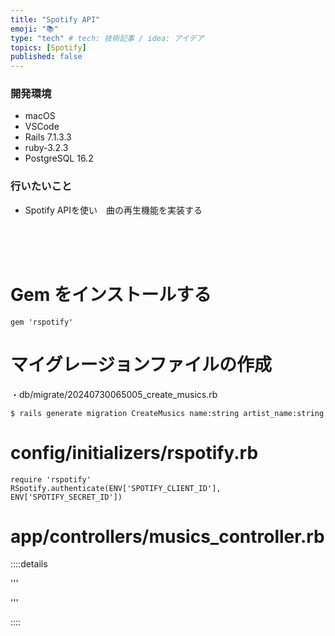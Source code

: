 ```yaml
---
title: "Spotify API"
emoji: "📚"
type: "tech" # tech: 技術記事 / idea: アイデア
topics: [Spotify]
published: false
---
```

### 開発環境
- macOS
- VSCode
- Rails 7.1.3.3
- ruby-3.2.3
- PostgreSQL 16.2

### 行いたいこと
- Spotify APIを使い　曲の再生機能を実装する


<br>
<br>
<br>

# Gem をインストールする


```ruby:Gemfile
gem 'rspotify'
```



# マイグレージョンファイルの作成
・db/migrate/20240730065005_create_musics.rb
```
$ rails generate migration CreateMusics name:string artist_name:string
```


# config/initializers/rspotify.rb
```
require 'rspotify'
RSpotify.authenticate(ENV['SPOTIFY_CLIENT_ID'], ENV['SPOTIFY_SECRET_ID'])
```
# app/controllers/musics_controller.rb

::::details 

'''


'''

::::

<br>
<br>
<br>